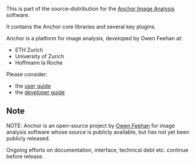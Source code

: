 This is part of the source-distribution for the [Anchor Image Analysis](http://www.anchoranalysis.org) software.

It contains the Anchor core libraries and several key plugins.

Anchor is a platform for image analysis, developed by Owen Feehan at:

* ETH Zurich
* University of Zurich
* Hoffmann la Roche

Please consider:
* the [user guide](https://www.anchoranalysis.org/user_guide.html)
* the [developer guide](https://www.anchoranalysis.org/developer_guide.html)


## Note

NOTE: Anchor is an open-source project by [Owen Feehan](http://www.owenfeehan.com) for image analysis software whose source is publicly available, but has not yet been publicly released.

Ongoing efforts on documentation, interface, technical debt etc. continue before release.
